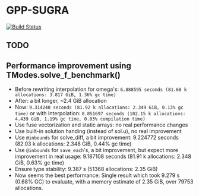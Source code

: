 # GPP-SUGRA

[![Build Status](https://github.com/not-physicist/GPP-SUGRA.jl/actions/workflows/CI.yml/badge.svg?branch=main)](https://github.com/not-physicist/GPP-SUGRA.jl/actions/workflows/CI.yml?query=branch%3Amain)

## TODO

## Performance improvement using TModes.solve_f_benchmark()

- Before rewriting interpolation for omega's: `6.888595 seconds (81.68 k allocations: 3.817 GiB, 1.36% gc time)`
- After: a bit longer, ~2.4 GiB allocation
- Now: `9.314240 seconds (81.92 k allocations: 2.349 GiB, 0.13% gc time)` or with Interpolation: `8.851697 seconds (102.15 k allocations: 4.439 GiB, 1.19% gc time, 0.03% compilation time)`
- Use fuse vectorization and static arrays: no real performance changes
- Use built-in solution handing (instead of sol.u), no real improvement
- Use `@inbounds` for solve_diff, a bit improvement: 9.224772 seconds (82.03 k allocations: 2.348 GiB, 0.44% gc time)
- Use `@inbounds` for `save_each`'s, a bit improvement, but expect more improvement in real usage: 9.187108 seconds (81.91 k allocations: 2.348 GiB, 0.63% gc time)
- Ensure type stability: 9.387 s (51368 allocations: 2.35 GiB)
- Now seems the best performance: Single result which took 9.279 s (0.68% GC) to evaluate, with a memory estimate of 2.35 GiB, over 79753 allocations.
